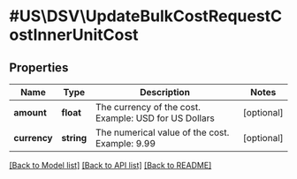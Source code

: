 # #US\DSV\UpdateBulkCostRequestCostInnerUnitCost

## Properties

Name | Type | Description | Notes
------------ | ------------- | ------------- | -------------
**amount** | **float** | The currency of the cost. Example: USD for US Dollars | [optional]
**currency** | **string** | The numerical value of the cost. Example: 9.99 | [optional]


[[Back to Model list]](../) [[Back to API list]](../../Api/US/DSV) [[Back to README]](../../README.md)
